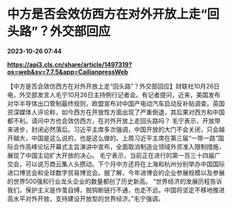 # 中方是否会效仿西方在对外开放上走“回头路”？外交部回应

**2023-10-26 07:44**

**https://api3.cls.cn/share/article/1497319?os=web&sv=7.7.5&app=CailianpressWeb**

【中方是否会效仿西方在对外开放上走“回头路”？外交部回应】财联社10月26日电，外交部发言人毛宁10月26日主持例行记者会。有记者提问，近来，美国发布对华半导体出口管制最终规则，欧盟宣布对中国产电动汽车启动反补贴调查。英国资深媒体人评论称，如今西方在开放性方面出现了严重倒退，其后果对西方和中国都不利。请问中方也会效仿西方，在对外开放上走回头路吗？ 毛宁表示，开放带来进步，封闭必然落后。习近平主席多次强调，中国开放的大门不会关闭，只会越开越大，中国是这么说的，也是这么做的。上周习近平主席在第三届“一带一路”国际合作高峰论坛开幕式主旨演讲中宣布，全面取消制造业领域外资准入限制措施，展现了中国主动扩大开放的决心。 毛宁表示，当前正在进行的第一百三十四届广交会，可以说万商云集人头攒动。下个月中方还将在上海和杭州分别举办中国国际进口博览会和全球数字贸易博览会。据了解，今年进博会的企业参展规模以及参展的世界500强和行业龙头企业的数量都创了历史新高。 “世界经济的发展历程告诉我们，保护主义是作茧自缚，脱钩断链行不通，也走不远。中国将坚定不移地推进高水平对外开放，支持建设开放型的世界经济。”毛宁强调。